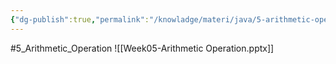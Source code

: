 ```yaml
---
{"dg-publish":true,"permalink":"/knowladge/materi/java/5-arithmetic-operation/","dgPassFrontmatter":true,"noteIcon":""}
---
```


#5_Arithmetic_Operation 
![[Week05-Arithmetic Operation.pptx]]
